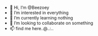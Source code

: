 - 👋 Hi, I’m @Beezoey
- 👀 I’m interested in everything
- 🌱 I’m currently learning nothing
- 💞️ I’m looking to collaborate on something
- 📫 find me here..@..:..

<!---
Bi-dzoi/Bi-dzoi is a ✨ special ✨ repository because its `README.md` (this file) appears on your GitHub profile.
You can click the Preview link to take a look at your changes.
--->
